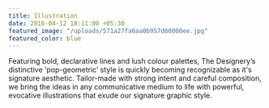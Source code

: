 ```yaml
---
title: Illustration
date: 2016-04-12 18:11:00 +05:30
featured_image: "/uploads/571a27fa6aa0b957d80000ee.jpg"
featured_color: blue
---
```


Featuring bold, declarative lines and lush colour palettes, The Designery’s distinctive ‘pop-geometric’ style is quickly becoming recognizable as it's signature aesthetic. Tailor-made with strong intent and careful composition, we bring the ideas in any communicative medium to life with powerful, evocative illustrations that exude our signature graphic style.
